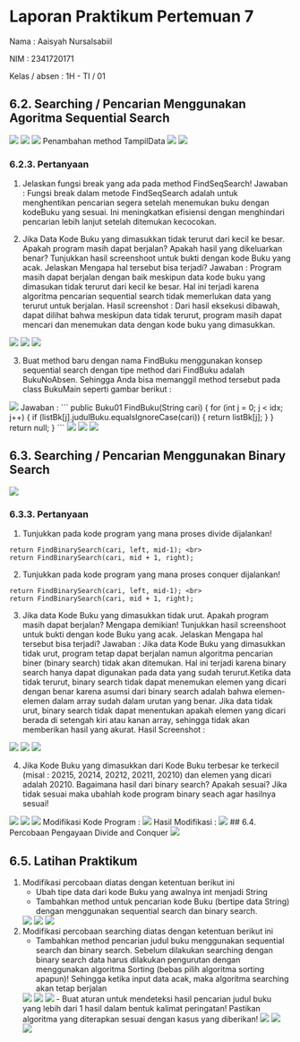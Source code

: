 # Laporan Praktikum Pertemuan 7
Nama          : Aaisyah Nursalsabiil

NIM           : 2341720171

Kelas / absen : 1H - TI / 01

## 6.2. Searching / Pencarian Menggunakan Agoritma Sequential Search
<img src="Percobaan1(1).png">
<img src="Percobaan1(2).png">
<img src="Percobaan1(3).png">
Penambahan method TampilData
<img src="Percobaan2(1).png">
<img src="Percobaan2(2).png">

### 6.2.3. Pertanyaan
1. Jelaskan fungsi break yang ada pada method FindSeqSearch!
Jawaban :
Fungsi break dalam metode FindSeqSearch adalah untuk menghentikan pencarian segera setelah menemukan buku dengan kodeBuku yang sesuai. Ini meningkatkan efisiensi dengan menghindari pencarian lebih lanjut setelah ditemukan kecocokan.

2. Jika Data Kode Buku yang dimasukkan tidak terurut dari kecil ke besar. Apakah program masih dapat berjalan? Apakah hasil yang dikeluarkan benar? Tunjukkan hasil screenshoot untuk bukti dengan kode Buku yang acak. Jelaskan Mengapa hal tersebut bisa terjadi?
Jawaban :
Program masih dapat berjalan dengan baik meskipun data kode buku yang 
dimasukan tidak terurut dari kecil ke besar. Hal ini terjadi karena algoritma pencarian sequential search tidak memerlukan data yang terurut untuk berjalan.
Hasil screenshot :
Dari hasil eksekusi dibawah, dapat dilihat bahwa meskipun data tidak terurut, program masih dapat mencari dan menemukan data dengan kode buku yang dimasukkan.
<img src="Percobaan1(1).png">
<img src="Percobaan1(2).png">
<img src="Percobaan2(1).png">

3. Buat method baru dengan nama FindBuku menggunakan konsep sequential search dengan tipe method dari FindBuku adalah BukuNoAbsen. Sehingga Anda bisa memanggil method tersebut pada class BukuMain seperti gambar berikut :
<img src="Pertanyaan1.3.png">
Jawaban : 
```
public Buku01 FindBuku(String cari) {
        for (int j = 0; j < idx; j++) {
            if (listBk[j].judulBuku.equalsIgnoreCase(cari)) {
                return listBk[j];
            }
        }
        return null;
    } 
```
<img src="Pertanyaan3.png">
<img src="Pertanyaan3(2).png">
<img src="Pertanyaan3(3).png">

## 6.3. Searching / Pencarian Menggunakan Binary Search
<img src="Percobaan3.png">

### 6.3.3. Pertanyaan
1. Tunjukkan pada kode program yang mana proses divide dijalankan!
```
return FindBinarySearch(cari, left, mid-1); <br>
return FindBinarySearch(cari, mid + 1, right);
```
2. Tunjukkan pada kode program yang mana proses conquer dijalankan!
```
return FindBinarySearch(cari, left, mid-1); <br>
return FindBinarySearch(cari, mid + 1, right);
```
3. Jika data Kode Buku yang dimasukkan tidak urut. Apakah program masih dapat berjalan? Mengapa demikian! Tunjukkan hasil screenshoot untuk bukti dengan kode Buku yang acak. Jelaskan Mengapa hal tersebut bisa terjadi? 
Jawaban : 
Jika data Kode Buku yang dimasukkan tidak urut, program tetap dapat berjalan namun algoritma pencarian biner (binary search) tidak akan ditemukan. Hal ini terjadi karena binary search hanya dapat digunakan pada data yang sudah terurut.Ketika data tidak terurut, binary search tidak dapat menemukan elemen yang dicari dengan benar karena asumsi dari binary search adalah bahwa elemen-elemen dalam array sudah dalam urutan yang benar. Jika data tidak urut, binary search tidak dapat menentukan apakah elemen yang dicari berada di setengah kiri atau kanan array, sehingga tidak akan memberikan hasil yang akurat.
Hasil Screenshot :
<img src="nomer3(1).jpg">
<img src="nomer3(2).jpg">
<img src="nomer3(3).jpg">

4. Jika Kode Buku yang dimasukkan dari Kode Buku terbesar ke terkecil (misal : 20215, 20214, 20212, 20211, 20210) dan elemen yang dicari adalah 20210. Bagaimana hasil dari binary search? Apakah sesuai? Jika tidak sesuai maka ubahlah kode program binary seach agar hasilnya sesuai!
<img src="nomer4(1).jpg">
<img src="nomer4(2).jpg">
<img src="nomer4(3).jpg">
Modifikasi Kode Program :
<img src="modif4.jpg">
Hasil Modifikasi : 
<img src="Hasilmodif4.jpg">
## 6.4. Percobaan Pengayaan Divide and Conquer
<img src="Percobaan4.png">

## 6.5. Latihan Praktikum
1. Modifikasi percobaan diatas dengan ketentuan berikut ini
    - Ubah tipe data dari kode Buku yang awalnya int menjadi String
    - Tambahkan method untuk pencarian kode Buku (bertipe data String) dengan menggunakan sequential search dan binary search.
    <img src="Latihan1(1).jpg">
    <img src="Latihan1(2).jpg">
    <img src="Latihan1(3).jpg">
2. Modifikasi percobaan searching diatas dengan ketentuan berikut ini
    - Tambahkan method pencarian judul buku menggunakan sequential search dan binary search. Sebelum dilakukan searching dengan binary search data harus dilakukan pengurutan dengan menggunakan algoritma Sorting (bebas pilih algoritma sorting apapun)! Sehingga ketika input data acak, maka algoritma searching akan tetap berjalan
    <img src="Latihan2(1).jpg">
    <img src="Latihan2(2).jpg">
    <img src="Latihan2(3).jpg">
    - Buat aturan untuk mendeteksi hasil pencarian judul buku yang lebih dari 1 hasil dalam bentuk kalimat peringatan! Pastikan algoritma yang diterapkan sesuai dengan kasus yang diberikan!
    <img src="Latihan2.2(1).png">
    <img src="Latihan2.2(2).png">
    <img src="Latihan2.2(3).png">